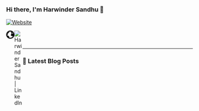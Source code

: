 ### Hi there, I'm Harwinder Sandhu 👋

[![Website](https://img.shields.io/website?label=logsec.cloud&style=for-the-badge&url=https%3A%2F%2Fwww.logsec.cloud)](https://www.logsec.cloud)

[<img align="left" alt="logsec.cloud" width="22px" src="https://raw.githubusercontent.com/iconic/open-iconic/master/svg/globe.svg" />][logsec.cloud]
[<img align="left" alt="Harwinder Sandhu | LinkedIn" width="22px" src="https://cdn.jsdelivr.net/npm/simple-icons@v3/icons/linkedin.svg" />][linkedin]

<br />
<br />

---   

### 📕 Latest Blog Posts

<!-- BLOG-POST-LIST:START -->
<!-- BLOG-POST-LIST:END -->

[logsec.cloud]: https://www.logsec.cloud
[linkedin]: https://linkedin.com/in/harwinder.sandhu
